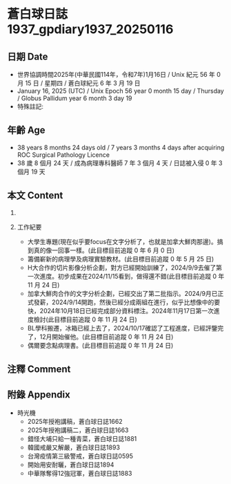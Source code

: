 [_metadata_:encoding]: - "utf-8"
[_metadata_:language]: - "zh-Hant-TW"
[_metadata_:fileformat]: - "markdown"
[_metadata_:MIME_type]: - "text/plain"
[_metadata_:markdown_version]: - "commonmark version 0.30"
[_metadata_:markdown_spec]: - "https://spec.commonmark.org/0.30/"

# 蒼白球日誌1937_gpdiary1937_20250116 #

## 日期 Date ##

* 世界協調時間2025年(中華民國114年，令和7年)1月16日 / Unix 紀元 56 年 0 月 15 日 / 星期四 / 蒼白球紀元 6 年 3 月 19 日
* January 16, 2025 (UTC) / Unix Epoch 56 year 0 month 15 day / Thursday / Globus Pallidum year 6 month 3 day 19
* 特殊註記:

## 年齡 Age ##

* 38 years 8 months 24 days old / 7 years 3 months 4 days after acquiring ROC Surgical Pathology Licence
* 38 歲 8 個月 24 天 / 成為病理專科醫師 7 年 3 個月 4 天 / 日誌被入侵 0 年 3 個月 19 天

## 本文 Content ##

1. 

2. 工作紀要

    - 大學生專題(現在似乎要focus在文字分析了，也就是加拿大鮮肉那邊)。搞到真的像一回事一樣。(此目標目前追蹤 0 年 6 月 0 日)
    - 籌備嶄新的病理學及病理實驗教材。(此目標目前追蹤 0 年 5 月 25 日)
    - H大合作的切片影像分析企劃，對方已經開始訓練了，2024/9/9去催了第一次進度。初步成果在2024/11/15看到，做得還不錯(此目標目前追蹤 0 年 11 月 24 日)
    - 加拿大鮮肉合作的文字分析企劃，已經交出了第二批指示。2024/9月已正式發薪，2024/9/14開跑，然後已經分成兩組在進行，似乎比想像中的要快，2024年10月18日已經完成部分資料標注。2024年11月17日第一次進度檢討(此目標目前追蹤 0 年 11 月 24 日)
    - BL學科搬遷，冰箱已經上去了，2024/10/17確認了工程進度，已經評鑒完了，12月開始催他。(此目標目前追蹤 0 年 11 月 24 日)
    - 偶爾要念點病理書。(此目標目前追蹤 0 年 11 月 24 日)

## 注釋 Comment ##


## 附錄 Appendix ##

* 時光機
    - 2025年授袍講稿，蒼白球日誌1662
    - 2025年授袍講稿二，蒼白球日誌1663
    - 錯怪大埔只給一種青菜，蒼白球日誌1881
    - 韓國戒嚴又解嚴，蒼白球日誌1893
    - 台灣疫情第三級警戒，蒼白球日誌0595
    - 開始用安耐曬，蒼白球日誌1894
    - 中華隊奪得12強冠軍，蒼白球日誌1883
